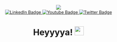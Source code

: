 <div id="header" align="center">
  <img src="https://media.giphy.com/media/cYWZAIhRC3t0wMix6h/giphy.gif"/>
</div> 

<div id="badges" align=center>
  <a href="www.linkedin.com/in/parth-gupta-8b2362211">
    <img src="https://img.shields.io/badge/LinkedIn-blue?style=for-the-badge&logo=linkedin&logoColor=white" alt="LinkedIn Badge"/>
  </a>
  <a href="https://www.instagram.com/parth_guptaaaa/">
    <img src="https://img.shields.io/badge/Instagram-red?style=for-the-badge&logo=youtube&logoColor=white" alt="Youtube Badge"/>
  </a>
  <a href="https://twitter.com/lunatic_prodigy">
    <img src="https://img.shields.io/badge/Twitter-blue?style=for-the-badge&logo=twitter&logoColor=white" alt="Twitter Badge"/>
  </a>
</div>

<div id="counter" align="center">
  <img src="https://komarev.com/ghpvc/?username=parth-guptaaaa&style=flat-square&color=blue" alt=""/>
</div>

<h1 align="center">
  Heyyyya!
  <img src="https://media.giphy.com/media/hvRJCLFzcasrR4ia7z/giphy.gif" width="30px"/>
</h1>
